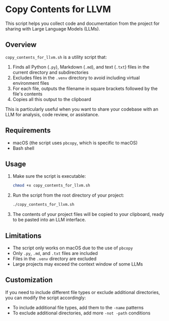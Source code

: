# Copy Contents for LLVM

This script helps you collect code and documentation from the project for sharing with Large Language Models (LLMs).

## Overview

`copy_contents_for_llvm.sh` is a utility script that:

1. Finds all Python (`.py`), Markdown (`.md`), and text (`.txt`) files in the current directory and subdirectories
2. Excludes files in the `.venv` directory to avoid including virtual environment files
3. For each file, outputs the filename in square brackets followed by the file's contents
4. Copies all this output to the clipboard

This is particularly useful when you want to share your codebase with an LLM for analysis, code review, or assistance.

## Requirements

- macOS (the script uses `pbcopy`, which is specific to macOS)
- Bash shell

## Usage

1. Make sure the script is executable:
   ```bash
   chmod +x copy_contents_for_llvm.sh
   ```

2. Run the script from the root directory of your project:
   ```bash
   ./copy_contents_for_llvm.sh
   ```

3. The contents of your project files will be copied to your clipboard, ready to be pasted into an LLM interface.

## Limitations

- The script only works on macOS due to the use of `pbcopy`
- Only `.py`, `.md`, and `.txt` files are included
- Files in the `.venv` directory are excluded
- Large projects may exceed the context window of some LLMs

## Customization

If you need to include different file types or exclude additional directories, you can modify the script accordingly:

- To include additional file types, add them to the `-name` patterns
- To exclude additional directories, add more `-not -path` conditions
